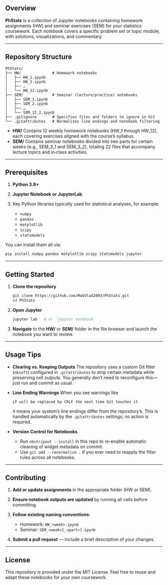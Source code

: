 ## Overview

**PhStats** is a collection of Jupyter notebooks containing homework assignments (HW) and seminar exercises (SEM) for your statistics coursework. Each notebook covers a specific problem set or topic module, with solutions, visualizations, and commentary.

---

## Repository Structure

```
PhStats/
├── HW/              # Homework notebooks
│   ├── HW_1.ipynb
│   ├── HW_2.ipynb
│   ├── …
│   └── HW_12.ipynb
├── SEM/             # Seminar (lecture/practice) notebooks
│   ├── SEM_1.ipynb
│   ├── SEM_2.ipynb
│   ├── …
│   └── SEM_12_2.ipynb
├── .gitignore       # Specifies files and folders to ignore in Git
└── .gitattributes   # Normalizes line endings and notebook filtering
```

* **HW/**
  Contains 12 weekly homework notebooks (HW\_1 through HW\_12), each covering exercises aligned with the course’s syllabus.
* **SEM/**
  Contains seminar notebooks divided into two parts for certain weeks (e.g., SEM\_3\_1 and SEM\_3\_2), totaling 22 files that accompany lecture topics and in‑class activities.

---

## Prerequisites

1. **Python 3.8+**
2. **Jupyter Notebook or JupyterLab**
3. Key Python libraries typically used for statistical analyses, for example:

   * `numpy`
   * `pandas`
   * `matplotlib`
   * `scipy`
   * `statsmodels`

You can install them all via:

```bash
pip install numpy pandas matplotlib scipy statsmodels jupyter
```

---

## Getting Started

1. **Clone the repository**

   ```bash
   git clone https://github.com/MakVlad2003/PhStats.git
   cd PhStats
   ```

2. **Open Jupyter**

   ```bash
   jupyter lab   # or `jupyter notebook`
   ```

3. **Navigate** to the **HW/** or **SEM/** folder in the file browser and launch the notebook you want to review.

---

## Usage Tips

* **Clearing vs. Keeping Outputs**
  The repository uses a custom Git filter (`nbsoft`) configured in `.gitattributes` to strip certain metadata while preserving cell outputs. You generally don’t need to reconfigure this—just run and commit as usual.

* **Line Ending Warnings**
  When you see warnings like

  ```
  LF will be replaced by CRLF the next time Git touches it
  ```

  it means your system’s line endings differ from the repository’s. This is handled automatically by the `.gitattributes` settings; no action is required.

* **Version Control for Notebooks**

  * Run `nbstripout --install` in this repo to re-enable automatic cleaning of widget metadata on commit.
  * Use `git add --renormalize .` if you ever need to reapply the filter rules across all notebooks.

---

## Contributing

1. **Add or update assignments** in the appropriate folder (HW or SEM).

2. **Ensure notebook outputs are updated** by running all cells before committing.

3. **Follow existing naming conventions**:

   * Homework: `HW_<week>.ipynb`
   * Seminar: `SEM_<week>[_<part>].ipynb`

4. **Submit a pull request** — include a brief description of your changes.

---

## License

This repository is provided under the MIT License. Feel free to reuse and adapt these notebooks for your own coursework.
